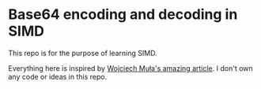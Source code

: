 # Base64 encoding and decoding in SIMD

This repo is for the purpose of learning SIMD.

Everything here is inspired by [Wojciech Muła's amazing article](http://0x80.pl/articles/base64-simd-neon.html). I don't own any code or ideas in this repo.
